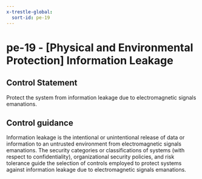 ```yaml
---
x-trestle-global:
  sort-id: pe-19
---
```


# pe-19 - \[Physical and Environmental Protection\] Information Leakage

## Control Statement

Protect the system from information leakage due to electromagnetic signals emanations.

## Control guidance

Information leakage is the intentional or unintentional release of data or information to an untrusted environment from electromagnetic signals emanations. The security categories or classifications of systems (with respect to confidentiality), organizational security policies, and risk tolerance guide the selection of controls employed to protect systems against information leakage due to electromagnetic signals emanations.
